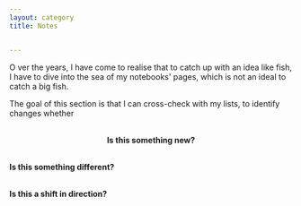 ```yaml
---
layout: category
title: Notes


---
```

<p class="message">
  <span class="padded-dropcap">O</span> ver the years, I have come to realise that to catch up with an idea like fish, I have to dive into the sea of my notebooks' pages, which is not an ideal to catch a big fish.
</p>
  
<p class="message">The goal of this section is that I can cross-check with my lists, to identify changes whether

<p style="text-align: center;"><br><strong>Is this something new? 

<br><strong>Is this something different?</strong>

<br><strong>Is this a shift in direction?</strong>

</p>




